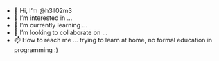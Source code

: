 - 👋 Hi, I’m @h3ll02m3
- 👀 I’m interested in ...  
- 🌱 I’m currently learning ...
- 💞️ I’m looking to collaborate on ...
- 📫 How to reach me ...
trying to learn at home, no formal education in programming :) 

<!---
h3ll02m3/h3ll02m3 is a ✨ special ✨ repository because its `README.md` (this file) appears on your GitHub profile.
You can click the Preview link to take a look at your changes.
--->
